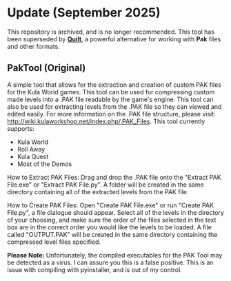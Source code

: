# Update (September 2025)

This repository is archived, and is no longer recommended.
This tool has been superseded by **[Quilt](https://github.com/KulaWorkshop/Quilt/)**, a powerful alternative for working with **Pak** files and other formats.

## PakTool (Original)

A simple tool that allows for the extraction and creation of custom PAK files for the Kula World games. This tool can be used for compressing custom made levels into a .PAK
file readable by the game's engine. This tool can also be used for extracting levels from the .PAK file so they can viewed and edited easily. For more information on the .PAK file structure, please visit: http://wiki.kulaworkshop.net/index.php/.PAK_Files. This tool currently supports:

-   Kula World
-   Roll Away
-   Kula Quest
-   Most of the Demos

How to Extract PAK Files: Drag and drop the .PAK file onto the "Extract PAK File.exe" or "Extract PAK File.py". A folder will be created in the same directory containing all of the extracted levels from the PAK file.

How to Create PAK Files: Open "Create PAK File.exe" or run "Create PAK File.py", a file dialogue should appear. Select all of the levels in the directory of your choosing, and make sure the order of the files selected in the text box are in the correct order you would like the levels to be loaded. A file called "OUTPUT.PAK" will be created in the same directory containing the compressed level files specified.

**Please Note:** Unfortunately, the compiled executables for the PAK Tool may be detected as a virus. I can assure you this is a false positive. This is an issue with compiling with pyinstaller, and is out of my control.
